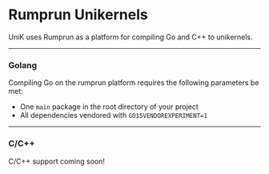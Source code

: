 # Rumprun Unikernels

UniK uses Rumprun as a platform for compiling Go and C++ to unikernels.

---

### Golang
Compiling Go on the rumprun platform requires the following parameters be met:
* One `main` package in the root directory of your project
* All dependencies vendored with `GO15VENDOREXPERIMENT=1`

---

### C/C++

C/C++ support coming soon!
